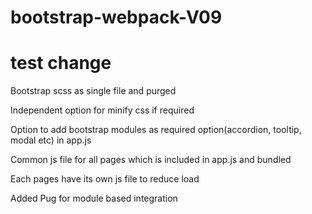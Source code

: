 # bootstrap-webpack-V09
# test change

Bootstrap scss as single file and purged
	
Independent option for minify css if required
	
Option to add bootstrap modules as required option(accordion, tooltip, modal etc) in app.js
	
Common js file for all pages which is included in app.js and bundled
	
Each pages have its own js file to reduce load

Added Pug for module based integration